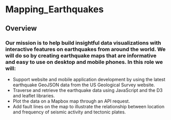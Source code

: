 # Mapping_Earthquakes

## Overview
### Our mission is to help build insightful data visualizations with interactive features on earthquakes from around the world. We will do so by creating earthquake maps that are informative and easy to use on desktop and mobile phones. In this role we will:
- Support website and mobile application development by using the latest earthquake GeoJSON data from the US Geological Survey website.
- Traverse and retrieve the earthquake data using JavaScript and the D3 and leaflet libraries.
- Plot the data on a Mapbox map through an API request.
- Add fault lines on the map to illustrate the relationship between location and frequency of seismic activity and tectonic plates.